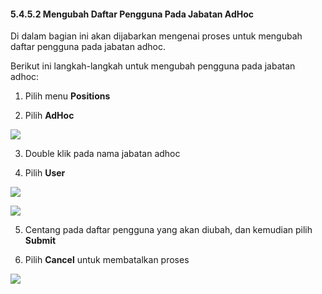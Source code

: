 #### **5.4.5.2 Mengubah Daftar Pengguna Pada Jabatan AdHoc**

Di dalam bagian ini akan dijabarkan mengenai proses untuk mengubah daftar pengguna pada jabatan adhoc.

Berikut ini langkah-langkah untuk mengubah pengguna pada jabatan adhoc:

1. Pilih menu **Positions**

2. Pilih **AdHoc**

![](media/7d0db107ea6e3f3577ccc855243d86aa.png)

3. Double klik pada nama jabatan adhoc

4. Pilih **User**

![](media/41d2dae31020bf2880cca591a7082ccc.jpg)

![](media/2cce6e26aa1ab1d3b4b80d78794a7c2e.png)

5. Centang pada daftar pengguna yang akan diubah, dan kemudian pilih **Submit**

6. Pilih **Cancel** untuk membatalkan proses

![](media/3ee02747ce111dbb54e14a53121962e3.jpg)